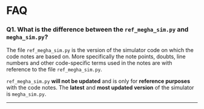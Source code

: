 # FAQ

### Q1. What is the difference between the `ref_megha_sim.py` and `megha_sim.py`?
The file `ref_megha_sim.py` is the version of the simulator code on which the code notes are based on. More specifically the note points, doubts, line numbers and other code-specific terms used in the notes are with reference to the file `ref_megha_sim.py`.

`ref_megha_sim.py` **will not be updated** and is only for **reference purposes** with the code notes. The **latest** and **most updated version** of the simulator is `megha_sim.py`.

---
